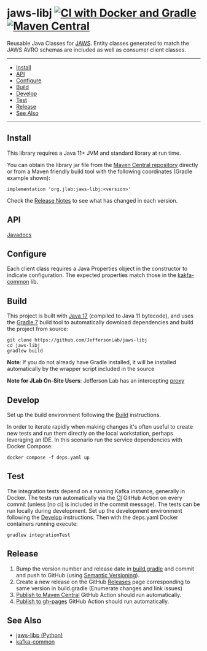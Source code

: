 # jaws-libj [![CI with Docker and Gradle](https://github.com/JeffersonLab/jaws-libj/actions/workflows/ci.yaml/badge.svg?branch=main)](https://github.com/JeffersonLab/jaws-libj/actions/workflows/ci.yaml) [![Maven Central](https://badgen.net/maven/v/maven-central/org.jlab/jaws-libj)](https://repo1.maven.org/maven2/org/jlab/jaws-libj/)
Reusable Java Classes for [JAWS](https://github.com/JeffersonLab/jaws).  Entity classes generated to match the JAWS AVRO schemas are included as well as consumer client classes.

---
 - [Install](https://github.com/JeffersonLab/jaws-libj#install)   
 - [API](https://github.com/JeffersonLab/jaws-libj#api)
 - [Configure](https://github.com/JeffersonLab/jaws-libj#configure)       
 - [Build](https://github.com/JeffersonLab/jaws-libj#build)
 - [Develop](https://github.com/JeffersonLab/jaws-libj#develop) 
 - [Test](https://github.com/JeffersonLab/jaws-libj#test)
 - [Release](https://github.com/JeffersonLab/jaws-libj#release)
 - [See Also](https://github.com/JeffersonLab/jaws-libj#see-also)
---

## Install

This library requires a Java 11+ JVM and standard library at run time.

You can obtain the library jar file from the [Maven Central repository](https://repo1.maven.org/maven2/org/jlab/jaws-libj/) directly or from a Maven friendly build tool with the following coordinates (Gradle example shown):
```
implementation 'org.jlab:jaws-libj:<version>'
```
Check the [Release Notes](https://github.com/JeffersonLab/jaws-libj/releases) to see what has changed in each version.  

## API
[Javadocs](https://jeffersonlab.github.io/jaws-libj)

## Configure
Each client class requires a Java Properties object in the constructor to indicate configuration.   The expected properties match those in the [kakfa-common](https://github.com/JeffersonLab/kafka-common#configure) lib.

## Build
This project is built with [Java 17](https://adoptium.net/) (compiled to Java 11 bytecode), and uses the [Gradle 7](https://gradle.org/) build tool to automatically download dependencies and build the project from source:

```
git clone https://github.com/JeffersonLab/jaws-libj
cd jaws-libj
gradlew build
```
**Note**: If you do not already have Gradle installed, it will be installed automatically by the wrapper script included in the source

**Note for JLab On-Site Users**: Jefferson Lab has an intercepting [proxy](https://gist.github.com/slominskir/92c25a033db93a90184a5994e71d0b78)

## Develop
Set up the build environment following the [Build](https://github.com/JeffersonLab/jaws-libj#build) instructions.

In order to iterate rapidly when making changes it's often useful to create new tests and run them directly on the local workstation, perhaps leveraging an IDE.  In this scenario run the service dependencies with Docker Compose:
```
docker compose -f deps.yaml up
```

## Test
The integration tests depend on a running Kafka instance, generally in Docker. The tests run automatically via the [CI](https://github.com/JeffersonLab/jaws-libj/actions/workflows/ci.yaml) GitHub Action on every commit (unless [no ci] is included in the commit message). The tests can be run locally during development. Set up the development environment following the [Develop](https://github.com/JeffersonLab/jaws-libj#develop) instructions. Then with the deps.yaml Docker containers running execute:
```
gradlew integrationTest
```

## Release
1. Bump the version number and release date in [build.gradle](https://github.com/JeffersonLab/jaws-libj/blob/66188b79063c2223daa1800eb745b4f31d93193a/build.gradle#L12-L14) and commit and push to GitHub (using [Semantic Versioning](https://semver.org/)).   
1. Create a new release on the GitHub [Releases](https://github.com/JeffersonLab/jaws-libj/releases) page corresponding to same version in build.gradle (Enumerate changes and link issues)
1. [Publish to Maven Central](https://github.com/JeffersonLab/jaws-libj/actions/workflows/maven-publish.yaml) GitHub Action should run automatically.
1. [Publish to gh-pages](https://github.com/JeffersonLab/jaws-libj/actions/workflows/gh-pages-publish.yaml) GitHub Action should run automatically.

## See Also
- [jaws-libp (Python)](https://github.com/JeffersonLab/jaws-libp)
- [kafka-common](https://github.com/JeffersonLab/kafka-common)
